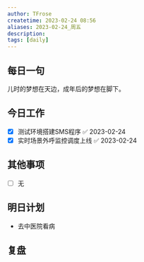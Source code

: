 ```yaml
---
author: TFrose
createtime: 2023-02-24 08:56
aliases: 2023-02-24_周五
description:
tags: [daily]
---
```


## 每日一句
儿时的梦想在天边，成年后的梦想在脚下。

## 今日工作
- [x] 测试环境搭建SMS程序 ✅ 2023-02-24
- [x] 实时场景外呼监控调度上线 ✅ 2023-02-24

## 其他事项
- [ ] 无

## 明日计划
- 去中医院看病

## 复盘

